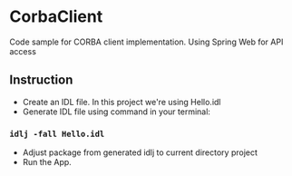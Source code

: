 # CorbaClient
Code sample for CORBA client implementation. Using Spring Web for API access


## Instruction
* Create an IDL file. In this project we're using Hello.idl
* Generate IDL file using command in your terminal:
### `idlj -fall Hello.idl`  
* Adjust package from generated idlj to current directory project
* Run the App.
